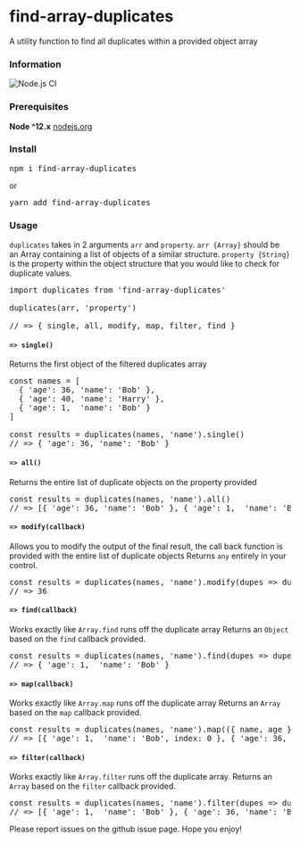 # find-array-duplicates
A utility function to find all duplicates within a provided object array

### Information
![Node.js CI](https://github.com/sebastian-naicker/find-array-duplicates/workflows/Node.js%20CI/badge.svg)

### Prerequisites
**Node ^12.x** [nodejs.org](https://nodejs.org)

### Install
<pre lang="highlight">
npm i find-array-duplicates
</pre>

or

<pre lang="highlight">
yarn add find-array-duplicates
</pre>

### Usage
`duplicates` takes in 2 arguments `arr` and `property`. `arr {Array}` should be an Array containing a list of objects of a similar structure.
`property {String}` is the property within the object structure that you would like to check for duplicate values.
<pre lang="highlight">
import duplicates from 'find-array-duplicates'

duplicates(arr, 'property')

// => { single, all, modify, map, filter, find }
</pre>

#### `=> single()`
Returns the first object of the filtered duplicates array
<pre lang="highlight">
const names = [
  { 'age': 36, 'name': 'Bob' },
  { 'age': 40, 'name': 'Harry' },
  { 'age': 1,  'name': 'Bob' }
]

const results = duplicates(names, 'name').single()
// => { 'age': 36, 'name': 'Bob' }
</pre>

#### `=> all()`
Returns the entire list of duplicate objects on the property provided
<pre lang="highlight">
const results = duplicates(names, 'name').all()
// => [{ 'age': 36, 'name': 'Bob' }, { 'age': 1,  'name': 'Bob' }]
</pre>

#### `=> modify(callback)`
Allows you to modify the output of the final result, the call back function is provided with the entire list of duplicate objects
Returns `any` entirely in your control. 
<pre lang="highlight">
const results = duplicates(names, 'name').modify(dupes => dupes[0].age)
// => 36
</pre>

#### `=> find(callback)`
Works exactly like `Array.find` runs off the duplicate array
Returns an `Object` based on the `find` callback provided.
<pre lang="highlight">
const results = duplicates(names, 'name').find(dupes => dupes.age === 1)
// => { 'age': 1,  'name': 'Bob' }
</pre>

#### `=> map(callback)`
Works exactly like `Array.map` runs off the duplicate array
Returns an `Array` based on the `map` callback provided.
<pre lang="highlight">
const results = duplicates(names, 'name').map(({ name, age }, index) => { name, age, index })
// => [{ 'age': 1,  'name': 'Bob', index: 0 }, { 'age': 36, 'name': 'Bob', index: 1 }]
</pre>

#### `=> filter(callback)`
Works exactly like `Array.filter` runs off the duplicate array.
Returns an `Array` based on the `filter` callback provided.
<pre lang="highlight">
const results = duplicates(names, 'name').filter(dupes => dupes.age >= 1)
// => [{ 'age': 1,  'name': 'Bob' }, { 'age': 36, 'name': 'Bob' }]
</pre>

Please report issues on the github issue page. Hope you enjoy!
